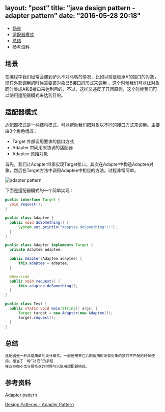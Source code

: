 layout: "post"
title: "java design pattern - adapter pattern"
date: "2016-05-28 20:18"
---

<!-- TOC depthFrom:2 depthTo:6 withLinks:1 updateOnSave:1 orderedList:0 -->

- [场景](#场景)
- [适配器模式](#适配器模式)
- [总结](#总结)
- [参考资料](#参考资料)

<!-- /TOC -->
## 场景
  在编程中我们经常会遇到驴头不对马嘴的情况，比如以前是继承A的接口的对象，现在外部调用的时候需要该对象已B接口的形式来调用
  ，这个时候我们可以让对象同时集成A和B接口来达到目的，不过，这样又违反了开闭原则，这个时候我们可以使用适配器模式来达到目的。
## 适配器模式  
  适配器模式是一种结构模式，可以帮助我们把对象以不同的接口方式来调用。主要由3个角色组成：
  - Target 外部调用要求的接口方式
  - Adapter 中间用来协调的适配器
  - Adaptee 原始对象

  首先，我们让Adapter继承实现Target接口，其次在Adapter中构造Adaptee对象，然后在Target方法中调用Adaptee中相应的方法。过程非常简单。

![adapter pattern](/images/2016/05/adapter_pattern_uml.png)
<!--more-->
  下面是适配器模式的一个简单实现：
  ```java
  public interface Target {
    void request();
}
  ```
  ```java
  public class Adaptee {
    public void doSomething() {
        System.out.println("Adaptee doSomething!!!");
    }
  }
  ```
  ```java
  public class Adapter implements Target {
    private Adaptee adaptee;

    public Adapter(Adaptee adaptee) {
        this.adaptee = adaptee;
    }

    @Override
    public void request() {
        this.adaptee.doSomething();
    }
  }

  ```
  ```java
  public class Test {
    public static void main(String[] args) {
        Target target = new Adapter(new Adaptee());
        target.request();
    }
  }
  ```

## 总结
    适配器是一种非常简单的设计模式，一般是用来在后期调用时发现对象的接口不匹配的时候使用，相当于一种“补充”的手段
    在双方都不太容易修改的时候可以使用适配器模式。
## 参考资料

[Adapter pattern][fd2d45db]

  [fd2d45db]: https://en.wikipedia.org/wiki/Adapter_pattern "Adapter pattern"

[Design Patterns - Adapter Pattern][d28a5eb2]

  [d28a5eb2]: http://www.tutorialspoint.com/design_pattern/adapter_pattern.htm "Design Patterns - Adapter Pattern"
